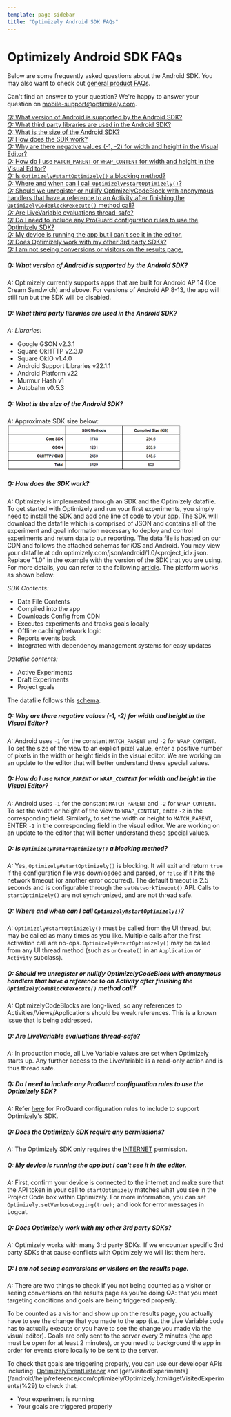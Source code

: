 ```yaml
---
template: page-sidebar
title: "Optimizely Android SDK FAQs"
---
```


# Optimizely Android SDK FAQs

Below are some frequently asked questions about the Android SDK. You may also want to check out [general product FAQs](https://help.optimizely.com/hc/en-us/articles/201893400).

Can't find an answer to your question? We're happy to answer your question on <a href="mobile-support@optimizely.com">mobile-support@optimizely.com</a>.

<a href="#androidversion">*Q:* What version of Android is supported by the Android SDK?</a><br>
<a href="#androidlibs">*Q:* What third party libraries are used in the Android SDK?</a><br>
<a href="#androidsize">*Q:* What is the size of the Android SDK?</a><br>
<a href="#howandroidworks">*Q:* How does the SDK work?</a><br>
<a href="#negativesize">*Q:* Why are there negative values (-1, -2) for width and height in the Visual Editor?</a><br>
<a href="#matchwrap">*Q:* How do I use `MATCH_PARENT` or `WRAP_CONTENT` for width and height in the Visual Editor?</a><br>
<a href="#blocking">*Q:* Is `Optimizely#startOptimizely()` a blocking method?</a><br>
<a href="#startoptimizely">*Q:* Where and when can I call `Optimizely#startOptimizely()`?</a><br>
<a href="#codeblockmemory">*Q:* Should we unregister or nullify OptimizelyCodeBlock with anonymous handlers that have a reference to an Activity after finishing the `OptimizelyCodeBlock#execute()` method call?</a><br>
<a href="#threadsafety">*Q:* Are LiveVariable evaluations thread-safe?</a><br>
<a href="#proguard">*Q:* Do I need to include any ProGuard configuration rules to use the Optimizely SDK?</a><br>
<a href="#cantseeappineditor">*Q:* My device is running the app but I can't see it in the editor.</a><br>
<a href="#3rdparty">*Q:* Does Optimizely work with my other 3rd party SDKs?</a><br>
<a href="#resultspage">*Q:* I am not seeing conversions or visitors on the results page.</a><br>


<a name="androidversion"></a>
##### *Q: What version of Android is supported by the Android SDK?*
*A:* Optimizely currently supports apps that are built for Android AP 14 (Ice Cream Sandwich) and above.  For versions of Android AP 8-13, the app will still run but the SDK will be disabled.

<a name="androidlibs"></a>
##### *Q: What third party libraries are used in the Android SDK?*
*A: Libraries:*
- Google GSON v2.3.1
- Square OkHTTP v2.3.0
- Square OkIO v1.4.0
- Android Support Libraries v22.1.1
- Android Platform v22
- Murmur Hash v1
- Autobahn v0.5.3

<a name="androidsize"></a>
##### *Q: What is the size of the Android SDK?*
*A:* Approximate SDK size below:
<img src="/assets/img/android/Android_SDK_Size.png" alt="Drawing" style="width: 80%;"/>


<a name="howandroidworks"></a>
##### *Q: How does the SDK work?*
*A:* Optimizely is implemented through an SDK and the Optimizely datafile.  To get started with Optimizely and run your first experiments, you simply need to install the SDK and add one line of code to your app.  The SDK will download the datafile which is comprised of JSON and contains all of the experiment and goal information necessary to deploy and control experiments and return data to our reporting.  The data file is hosted on our CDN and follows the attached schemas for iOS and Android.  You may view your datafile at cdn.optimizely.com/json/android/1.0/&lt;project_id&gt;.json. Replace "1.0" in the example with the version of the SDK that you are using. For more details, you can refer to the following [article](https://help.optimizely.com/hc/en-us/articles/205014107-How-Optimizely-s-SDKs-Work-SDK-Order-of-execution-experiment-activation-and-goals).  The platform works as shown below:

*SDK Contents:*
- Data File Contents
- Compiled into the app
- Downloads Config from CDN
- Executes experiments and tracks goals locally
- Offline caching/network logic
- Reports events back
- Integrated with dependency management systems for easy updates

*Datafile contents:*
- Active Experiments
- Draft Experiments
- Project goals

The datafile follows this [schema](/android/schema).

<a name="negativesize"></a>
##### *Q: Why are there negative values (-1, -2) for width and height in the Visual Editor?*
*A:* Android uses `-1` for the constant `MATCH_PARENT` and `-2` for `WRAP_CONTENT`. To set the size of the view to an explicit pixel value, enter a positive number of pixels
in the width or height fields in the visual editor. We are working on an update to the editor that will better understand these special values.

<a name="matchwrap"></a>
##### *Q: How do I use `MATCH_PARENT` or `WRAP_CONTENT` for width and height in the Visual Editor?*
*A:* Android uses `-1` for the constant `MATCH_PARENT` and `-2` for `WRAP_CONTENT`. To set the width or height of the view to `WRAP_CONTENT`, enter `-2` in the corresponding field. Similarly, to set the width or height to `MATCH_PARENT`, ENTER `-1` in the corresponding field in the visual editor. We are working on an update to the editor that will better understand these special values.

<a name="blocking"></a>
##### *Q: Is `Optimizely#startOptimizely()` a blocking method?*
*A:* Yes, `Optimizely#startOptimizely()` is blocking. It will exit and return `true` if the configuration file was downloaded and parsed, or `false` if it hits the network timeout (or another error occurred). The default timeout is 2.5 seconds and is configurable through the `setNetworkTimeout()` API. Calls to `startOptimizely()` are not synchronized, and are not thread safe.

<a name="startoptimizely"></a>
##### *Q: Where and when can I call `Optimizely#startOptimizely()`?*
*A:* `Optimizely#startOptimizely()` must be called from the UI thread, but may be called as many times as you like. Multiple calls after the first activation call are no-ops. `Optimizely#startOptimizely()` may be called from any UI thread method (such as `onCreate()` in an `Application` or `Activity` subclass).

<a name="codeblockmemory"></a>
##### *Q: Should we unregister or nullify OptimizelyCodeBlock with anonymous handlers that have a reference to an Activity after finishing the `OptimizelyCodeBlock#execute()` method call?*
*A:* OptimizelyCodeBlocks are long-lived, so any references to Activities/Views/Applications should be weak references. This is a known issue that is being addressed.

<a name="threadsafety"></a>
##### *Q: Are LiveVariable evaluations thread-safe?*
*A:* In production mode, all Live Variable values are set when Optimizely starts up. Any further access to the LiveVariable is a read-only action and is thus thread safe.

<a name="proguard"></a>
##### *Q: Do I need to include any ProGuard configuration rules to use the Optimizely SDK?*
*A:* Refer [here](/android/getting-started/index.html#proguard) for ProGuard configuration rules to include to support Optimizely's SDK.
<a name="permissions"></a>
##### *Q: Does the Optimizely SDK require any permissions?*
*A:* The Optimizely SDK only requires the [INTERNET](http://developer.android.com/reference/android/Manifest.permission.html#INTERNET) permission.

<a name="cantseeappineditor"></a>
##### *Q: My device is running the app but I can't see it in the editor.*
*A:* First, confirm your device is connected to the internet and make sure that the API token in your call to `startOptimizely` matches what you see in the Project Code box within Optimizely. For more information, you can set `Optimizely.setVerboseLogging(true);` and look for error messages in Logcat.

<a name="3rdparty"></a>
##### *Q: Does Optimizely work with my other 3rd party SDKs?*
*A:* Optimizely works with many 3rd party SDKs. If we encounter specific 3rd party SDKs that cause conflicts with Optimizely we will list them here.

<a name="resultspage"></a>
##### *Q: I am not seeing conversions or visitors on the results page.*
*A:* There are two things to check if you not being counted as a visitor or seeing conversions on the results page as you're doing QA: that you meet targeting conditions and goals are being triggered properly.

To be counted as a visitor and show up on the results page, you actually have to see the change that you made to the app (i.e. the Live Variable code has to actually execute or you have to see the change you made via the visual editor).  Goals are only sent to the server every 2 minutes (the app must be open for at least 2 minutes), or you need to background the app in order for events store locally to be sent to the server.

To check that goals are triggering properly, you can use our developer APIs including: [OptimizelyEventListener](http://developers.optimizely.com/android/help/reference/com/optimizely/integration/OptimizelyEventListener.html) and [getVisitedExperiments](/android/help/reference/com/optimizely/Optimizely.html#getVisitedExperiments(%29) to check that:

- Your experiment is running
- Your goals are triggered properly
